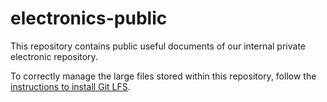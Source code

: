 # electronics-public

This repository contains public useful documents of our internal private electronic repository.

To correctly manage the large files stored within this repository, follow the [instructions to install Git LFS][1].

[1]: https://help.github.com/en/articles/installing-git-large-file-storage

